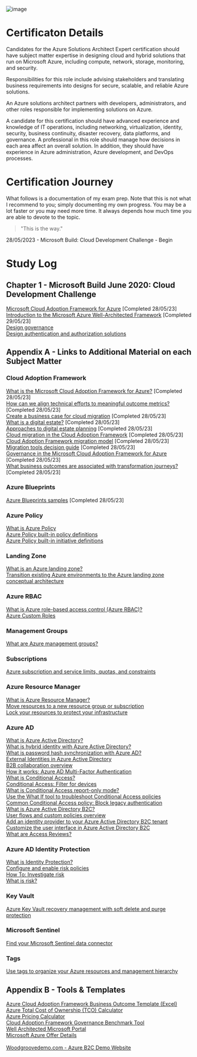 ![image](https://github.com/LLMA-dot/Get-Clue/assets/66136128/43df01b8-636d-40ce-821b-4abbd2625d8d)

# Certificaton Details

Candidates for the Azure Solutions Architect Expert certification should have subject matter expertise in designing cloud and hybrid solutions that run on Microsoft Azure, including compute, network, storage, monitoring, and security.

Responsibilities for this role include advising stakeholders and translating business requirements into designs for secure, scalable, and reliable Azure solutions.

An Azure solutions architect partners with developers, administrators, and other roles responsible for implementing solutions on Azure.

A candidate for this certification should have advanced experience and knowledge of IT operations, including networking, virtualization, identity, security, business continuity, disaster recovery, data platforms, and governance. A professional in this role should manage how decisions in each area affect an overall solution. In addition, they should have experience in Azure administration, Azure development, and DevOps processes.

# Certification Journey

What follows is a documentation of my exam prep. Note that this is not what I recommend to you; simply documenting my own progress. You may be a lot faster or you may need more time. It always depends how much time you are able to devote to the topic.

> "This is the way."

28/05/2023 - Microsoft Build: Cloud Development Challenge - Begin

# Study Log

## Chapter 1 - Microsoft Build June 2020: Cloud Development Challenge

[Microsoft Cloud Adoption Framework for Azure](https://learn.microsoft.com/en-us/training/modules/microsoft-cloud-adoption-framework-for-azure/) [Completed 28/05/23]<br>
[Introduction to the Microsoft Azure Well-Architected Framework](https://learn.microsoft.com/en-us/training/modules/azure-well-architected-introduction/) [Completed 29/05/23]<br>
[Design governance](https://learn.microsoft.com/en-us/training/modules/design-governance)<br>
[Design authentication and authorization solutions](https://learn.microsoft.com/en-us/training/modules/design-authentication-authorization-solutions)<br>

## Appendix A - Links to Additional Material on each Subject Matter

### Cloud Adoption Framework

[What is the Microsoft Cloud Adoption Framework for Azure?](https://learn.microsoft.com/en-us/azure/cloud-adoption-framework/overview) [Completed 28/05/23]<br>
[How can we align technical efforts to meaningful outcome metrics?](https://learn.microsoft.com/en-us/azure/cloud-adoption-framework/strategy/learning-metrics) [Completed 28/05/23]<br>
[Create a business case for cloud migration](https://learn.microsoft.com/en-us/azure/cloud-adoption-framework/strategy/cloud-migration-business-case) [Completed 28/05/23]<br>
[What is a digital estate?](https://learn.microsoft.com/en-us/azure/cloud-adoption-framework/digital-estate/) [Completed 28/05/23]<br>
[Approaches to digital estate planning](https://learn.microsoft.com/en-us/azure/cloud-adoption-framework/digital-estate/approach) [Completed 28/05/23]<br>
[Cloud migration in the Cloud Adoption Framework](https://learn.microsoft.com/en-us/azure/cloud-adoption-framework/migrate/) [Completed 28/05/23]<br>
[Cloud Adoption Framework migration model](https://learn.microsoft.com/en-us/azure/cloud-adoption-framework/migrate/migration-considerations/) [Completed 28/05/23]<br>
[Migration tools decision guide](https://learn.microsoft.com/en-us/azure/cloud-adoption-framework/migrate/azure-migration-guide/migration-tools-decision-guide) [Completed 28/05/23]<br>
[Governance in the Microsoft Cloud Adoption Framework for Azure](https://learn.microsoft.com/en-us/azure/cloud-adoption-framework/govern/) [Completed 28/05/23]<br>
[What business outcomes are associated with transformation journeys?](https://learn.microsoft.com/en-us/azure/cloud-adoption-framework/strategy/business-outcomes/) [Completed 28/05/23]<br>

### Azure Blueprints

[Azure Blueprints samples](https://learn.microsoft.com/en-us/azure/governance/blueprints/samples/) [Completed 28/05/23]<br>

### Azure Policy

[What is Azure Policy](https://learn.microsoft.com/en-us/azure/governance/policy/overview)<br>
[Azure Policy built-in policy definitions](https://learn.microsoft.com/en-us/azure/governance/policy/samples/built-in-policies)<br>
[Azure Policy built-in initiative definitions](https://learn.microsoft.com/en-us/azure/governance/policy/samples/built-in-initiatives)<br>

### Landing Zone

[What is an Azure landing zone?](https://learn.microsoft.com/en-us/azure/cloud-adoption-framework/ready/landing-zone/)<br>
[Transition existing Azure environments to the Azure landing zone conceptual architecture](https://learn.microsoft.com/en-us/azure/cloud-adoption-framework/ready/enterprise-scale/transition)<br>

### Azure RBAC

[What is Azure role-based access control (Azure RBAC)?](https://learn.microsoft.com/en-us/azure/role-based-access-control/overview)<br>
[Azure Custom Roles](https://learn.microsoft.com/en-us/azure/role-based-access-control/custom-roles)<br>

### Management Groups

[What are Azure management groups?](https://learn.microsoft.com/en-us/azure/governance/management-groups/overview)<br>

### Subscriptions

[Azure subscription and service limits, quotas, and constraints](https://learn.microsoft.com/en-us/azure/azure-resource-manager/management/azure-subscription-service-limits)<br>

### Azure Resource Manager

[What is Azure Resource Manager?](https://learn.microsoft.com/en-us/azure/azure-resource-manager/management/overview)<br>
[Move resources to a new resource group or subscription](https://learn.microsoft.com/en-us/azure/azure-resource-manager/management/move-resource-group-and-subscription)<br>
[Lock your resources to protect your infrastructure](https://learn.microsoft.com/en-us/azure/azure-resource-manager/management/lock-resources)<br>

### Azure AD
[What is Azure Active Directory?](https://learn.microsoft.com/en-us/azure/active-directory/fundamentals/active-directory-whatis)<br>
[What is hybrid identity with Azure Active Directory?](https://learn.microsoft.com/en-us/azure/active-directory/hybrid/whatis-hybrid-identity)<br>
[What is password hash synchronization with Azure AD?](https://learn.microsoft.com/en-us/azure/active-directory/hybrid/connect/whatis-phs)<br>
[External Identities in Azure Active Directory](https://learn.microsoft.com/en-us/azure/active-directory/external-identities/external-identities-overview)<br>
[B2B collaboration overview](https://learn.microsoft.com/en-us/azure/active-directory/external-identities/what-is-b2b)<br>
[How it works: Azure AD Multi-Factor Authentication](https://learn.microsoft.com/en-us/azure/active-directory/authentication/concept-mfa-howitworks)<br>
[What is Conditional Access?](https://learn.microsoft.com/en-us/azure/active-directory/conditional-access/overview)<br>
[Conditional Access: Filter for devices](https://learn.microsoft.com/en-us/azure/active-directory/conditional-access/concept-condition-filters-for-devices)<br>
[What is Conditional Access report-only mode?](https://learn.microsoft.com/en-us/azure/active-directory/conditional-access/concept-conditional-access-report-only)<br>
[Use the What If tool to troubleshoot Conditional Access policies](https://learn.microsoft.com/en-us/azure/active-directory/conditional-access/what-if-tool)<br>
[Common Conditional Access policy: Block legacy authentication](https://learn.microsoft.com/en-us/azure/active-directory/conditional-access/howto-conditional-access-policy-block-legacy)<br>
[What is Azure Active Directory B2C?](https://learn.microsoft.com/en-us/azure/active-directory-b2c/overview)<br>
[User flows and custom policies overview](https://learn.microsoft.com/en-us/azure/active-directory-b2c/user-flow-overview)<br>
[Add an identity provider to your Azure Active Directory B2C tenant](https://learn.microsoft.com/en-us/azure/active-directory-b2c/add-identity-provider)<br>
[Customize the user interface in Azure Active Directory B2C](https://learn.microsoft.com/en-us/azure/active-directory-b2c/customize-ui)<br>
[What are Access Reviews?](https://learn.microsoft.com/en-us/azure/active-directory/governance/access-reviews-overview)<br>

### Azure AD Identity Protection

[What is Identity Protection?](https://learn.microsoft.com/en-us/azure/active-directory/identity-protection/overview-identity-protection)<br>
[Configure and enable risk policies](https://learn.microsoft.com/en-us/azure/active-directory/identity-protection/howto-identity-protection-configure-risk-policies)<br>
[How To: Investigate risk](https://learn.microsoft.com/en-us/azure/active-directory/identity-protection/howto-identity-protection-investigate-risk)<br>
[What is risk?](https://learn.microsoft.com/en-us/azure/active-directory/identity-protection/concept-identity-protection-risks)<br>

### Key Vault

[Azure Key Vault recovery management with soft delete and purge protection](https://learn.microsoft.com/en-us/azure/key-vault/general/key-vault-recovery)<br>

### Microsoft Sentinel

[Find your Microsoft Sentinel data connector](https://learn.microsoft.com/en-us/azure/sentinel/data-connectors-reference#azure-active-directory-identity-protection)<br>

### Tags

[Use tags to organize your Azure resources and management hierarchy](https://learn.microsoft.com/en-us/azure/azure-resource-manager/management/tag-resources)<br>
  
## Appendix B - Tools & Templates

[Azure Cloud Adoption Framework Business Outcome Template (Excel)](https://view.officeapps.live.com/op/view.aspx?src=https%3A%2F%2Farchcenter.blob.core.windows.net%2Fcdn%2Fbusiness-outcome-template.xlsx&wdOrigin=BROWSELINK)<br>
[Azure Total Cost of Ownership (TCO) Calculator](https://azure.microsoft.com/en-us/pricing/tco/calculator/)<br>
[Azure Pricing Calculator](https://azure.microsoft.com/en-us/pricing/calculator/)<br>
[Cloud Adoption Framework Governance Benchmark Tool](https://cafbaseline.com/)<br>
[Well Architected Microsoft Portal](https://learn.microsoft.com/en-us/azure/well-architected/)<br>
[Microsoft Azure Offer Details](https://azure.microsoft.com/en-us/support/legal/offer-details/)<br><br>
[Woodgroovedemo.com - Azure B2C Demo Website](https://woodgrovedemo.com/)<br>
